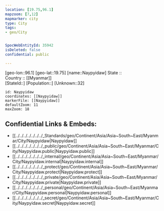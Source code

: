 ```yaml
---
location: [19.75,96.1] 
mapzoom: [7,12] 
mapmarker: city 
type: City
tags:
- geo/City


SpocWebEntityId: 35942
isDeleted: false
confidential: public

---
```

[geo-lon::96.1] 
[geo-lat::19.75] 
[name::Naypyidaw] 
State ::  
Country :: [[Myanmar]]  
[StateId::] 
[Population::] 
[Unknown::32] 


```leaflet
id: Naypyidaw
coordinates: [[Naypyidaw]] 
markerFile: [[Naypyidaw]] 
defaultZoom: 11 
maxZoom: 18
```


## Confidential Links & Embeds: 
- [[../../../../../../../_Standards/geo/Continent/Asia/Asia~South~East/Myanmar/City/Naypyidaw|Naypyidaw]] 
- [[../../../../../../../_public/geo/Continent/Asia/Asia~South~East/Myanmar/City/Naypyidaw.public|Naypyidaw.public]] 
- [[../../../../../../../_internal/geo/Continent/Asia/Asia~South~East/Myanmar/City/Naypyidaw.internal|Naypyidaw.internal]] 
- [[../../../../../../../_protect/geo/Continent/Asia/Asia~South~East/Myanmar/City/Naypyidaw.protect|Naypyidaw.protect]] 
- [[../../../../../../../_private/geo/Continent/Asia/Asia~South~East/Myanmar/City/Naypyidaw.private|Naypyidaw.private]] 
- [[../../../../../../../_personal/geo/Continent/Asia/Asia~South~East/Myanmar/City/Naypyidaw.personal|Naypyidaw.personal]] 
- [[../../../../../../../_secret/geo/Continent/Asia/Asia~South~East/Myanmar/City/Naypyidaw.secret|Naypyidaw.secret]] 
